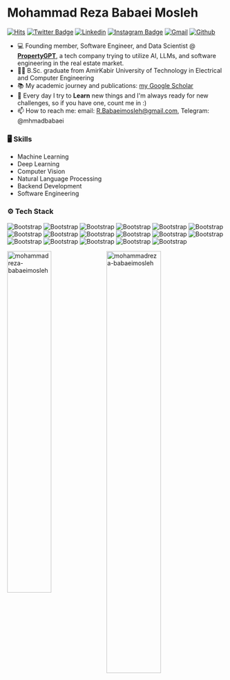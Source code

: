 # Mohammad Reza Babaei Mosleh

[![Hits](https://hits.seeyoufarm.com/api/count/incr/badge.svg?url=https%3A%2F%2Fgithub.com%2Fmohammadreza-babaeimosleh&count_bg=%2379C83D&title_bg=%23555555&icon=&icon_color=%23E7E7E7&title=Profile+Views&edge_flat=false)](https://hits.seeyoufarm.com)
[![Twitter Badge](https://img.shields.io/badge/-Twitter-1da1f2?labelColor=1da1f2&logo=twitter&logoColor=white&link=https://twitter.com/elecdaddy)](https://twitter.com/elecdaddy)
[![Linkedin](https://img.shields.io/badge/-LinkedIn-blue?style=flat&logo=Linkedin&logoColor=white)](https://www.linkedin.com/in/mohammadreza-babaei-mosleh/)
[![Instagram Badge](https://img.shields.io/badge/-Instagram-purple?logo=instagram&logoColor=white)](https://www.instagram.com/mhmadbabaeii)
[![Gmail](https://img.shields.io/badge/-Gmail-c14438?style=flat&logo=Gmail&logoColor=white)](mailto:R.Babaeimosleh@gmail.com)
[![Github](https://img.shields.io/github/followers/mohammadreza-babaeimosleh?label=Follow&style=social)](https://github.com/mohammadreza-babaeimosleh)


- 💻 Founding member, Software Engineer, and Data Scientist @ [**PropertyGPT**](https://www.propertygpt.com/), a tech company trying to utilize AI, LLMs, and software engineering in the real estate market.
- 👨‍🎓 B.Sc. graduate from AmirKabir University of Technology in Electrical and Computer Engineering
- 📚 My academic journey and publications: [my Google Scholar](https://scholar.google.com/citations?user=3mc6498AAAAJ&hl=en)
- 🌱 Every day I try to **Learn** new things and I'm always ready for new challenges, so if you have one, count me in :)
- 📫 How to reach me:  email: R.Babaeimosleh@gmail.com, Telegram: @mhmadbabaei



### 🖥 Skills

- Machine Learning
- Deep Learning
- Computer Vision
- Natural Language Processing
- Backend Development
- Software Engineering

### ⚙️ Tech Stack

![Bootstrap](https://img.shields.io/badge/-Python-05122A?style=flat-square&logo=Python&color=353535) ![Bootstrap](https://img.shields.io/badge/-Docker-05122A?style=flat-square&logo=Docker&color=353535) ![Bootstrap](https://img.shields.io/badge/-Google%20Cloud%20-05122A?style=flat-square&logo=Google-Cloud&color=353535) ![Bootstrap](https://img.shields.io/badge/-Tableau-05122A?style=flat-square&logo=Tableau&color=353535) ![Bootstrap](https://img.shields.io/badge/-TensorFlow-05122A?style=flat-square&logo=TensorFlow&color=353535) ![Bootstrap](https://img.shields.io/badge/-PyTorch-05122A?style=flat-square&logo=PyTorch&color=353535) ![Bootstrap](https://img.shields.io/badge/-Scikit%20Learn-05122A?style=flat-square&logo=Scikit-Learn&color=353535) ![Bootstrap](https://img.shields.io/badge/-FastAPI-05122A?style=flat-square&logo=FastAPI&color=353535) ![Bootstrap](https://img.shields.io/badge/-MongoDB-05122A?style=flat-square&logo=MongoDB&color=353535) ![Bootstrap](https://img.shields.io/badge/-MySQL-05122A?style=flat-square&logo=MySQL&color=353535) ![Bootstrap](https://img.shields.io/badge/-PostgreSQL-05122A?style=flat-square&logo=PostgreSQL&color=353535) ![Bootstrap](https://img.shields.io/badge/-SQLAlchemy-05122A?style=flat-square&logo=SQLAlchemy&color=353535) ![Bootstrap](https://img.shields.io/badge/-GraphQL-05122A?style=flat-square&logo=GraphQL&color=353535) ![Bootstrap](https://img.shields.io/badge/-Pandas-05122A?style=flat-square&logo=Pandas&color=353535) ![Bootstrap](https://img.shields.io/badge/-NumPy-05122A?style=flat-square&logo=NumPy&color=353535) ![Bootstrap](https://img.shields.io/badge/-C%2B%2B-05122A?style=flat-square&logo=C++&color=353535) ![Bootstrap](https://img.shields.io/badge/-C-05122A?style=flat-square&logo=C&color=353535)

<div>
  <img width="45%" align="left" src="https://github-readme-stats.vercel.app/api/top-langs?username=mohammadreza-babaeimosleh&show_icons=true&locale=en&layout=compact&hide=c,objective-c,HTML,shell,makefile,c%2B%2B,objective-c%2B%2B,M4,roff,module%20management%20system,vhdl,batchfile,Jupyter%20Notebook&langs_count=10" alt="mohammadreza-babaeimosleh" />
  <img width="50%" src="https://github-readme-streak-stats.herokuapp.com/?user=mohammadreza-babaeimosleh&exclude_days=Thu,Fri" alt="mohammadreza-babaeimosleh" />
</div>
